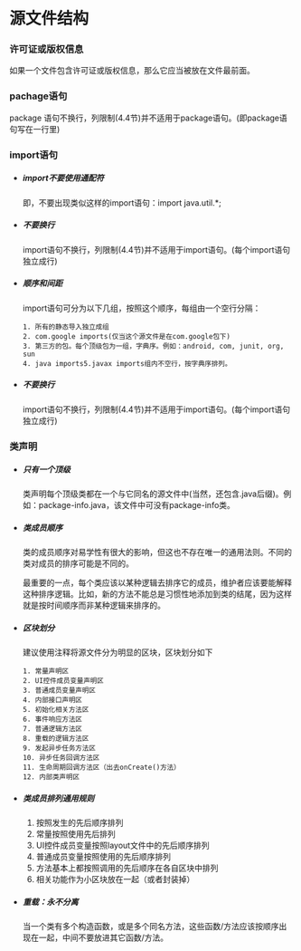 # 源文件结构

### 许可证或版权信息

  如果一个文件包含许可证或版权信息，那么它应当被放在文件最前面。

### pachage语句

  package 语句不换行，列限制(4.4节)并不适用于package语句。(即package语句写在一行里)

### import语句

  - ##### import不要使用通配符

    即，不要出现类似这样的import语句：import java.util.*;
    
  - ##### 不要换行
    
    import语句不换行，列限制(4.4节)并不适用于import语句。(每个import语句独立成行)

  - ##### 顺序和间距
    
    import语句可分为以下几组，按照这个顺序，每组由一个空行分隔：

        1. 所有的静态导入独立成组
        2. com.google imports(仅当这个源文件是在com.google包下)
        3. 第三方的包。每个顶级包为一组，字典序。例如：android, com, junit, org, sun
        4. java imports5.javax imports组内不空行，按字典序排列。

  - ##### 不要换行   
    
    import语句不换行，列限制(4.4节)并不适用于import语句。(每个import语句独立成行)

### 类声明

  - ##### 只有一个顶级
 
    类声明每个顶级类都在一个与它同名的源文件中(当然，还包含.java后缀)。例如：package-info.java，该文件中可没有package-info类。

  - ##### 类成员顺序
    
    类的成员顺序对易学性有很大的影响，但这也不存在唯一的通用法则。不同的类对成员的排序可能是不同的。
    
    最重要的一点，每个类应该以某种逻辑去排序它的成员，维护者应该要能解释这种排序逻辑。比如，新的方法不能总是习惯性地添加到类的结尾，因为这样就是按时间顺序而非某种逻辑来排序的。

  - ##### 区块划分
  
    建议使用注释将源文件分为明显的区块，区块划分如下

        1. 常量声明区
        2. UI控件成员变量声明区
        3. 普通成员变量声明区
        4. 内部接口声明区
        5. 初始化相关方法区
        6. 事件响应方法区
        7. 普通逻辑方法区
        8. 重载的逻辑方法区
        9. 发起异步任务方法区
        10. 异步任务回调方法区
        11. 生命周期回调方法区（出去onCreate()方法）
        12. 内部类声明区

  - ##### 类成员排列通用规则
  
    1. 按照发生的先后顺序排列
    2. 常量按照使用先后排列
    3. UI控件成员变量按照layout文件中的先后顺序排列
    4. 普通成员变量按照使用的先后顺序排列
    5. 方法基本上都按照调用的先后顺序在各自区块中排列
    6. 相关功能作为小区块放在一起（或者封装掉）

  - ##### 重载：永不分离
  
    当一个类有多个构造函数，或是多个同名方法，这些函数/方法应该按顺序出现在一起，中间不要放进其它函数/方法。